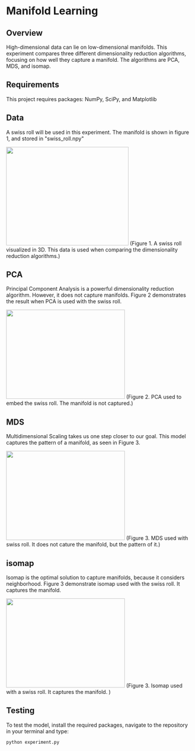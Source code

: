# Manifold Learning

## Overview
High-dimensional data can lie on low-dimensional manifolds. This experiment compares three different dimensionality reduction algorithms, focusing on how well they capture a manifold. The algorithms are PCA, MDS, and isomap.

## Requirements
This project requires packages: NumPy, SciPy, and Matplotlib

## Data
A swiss roll will be used in this experiment. The manifold is shown in figure 1, and stored in "swiss_roll.npy"

<img src="https://i.ibb.co/SnxyGT0/data.png" width="330" height="265">
(Figure 1. A swiss roll visualized in 3D. This data is used when comparing the dimensionality reduction algorithms.)

## PCA
Principal Component Analysis is a powerful dimensionality reduction algorithm. However, it does not capture manifolds. Figure 2 demonstrates the result when PCA is used with the swiss roll.

<img src="https://i.ibb.co/gPcdS79/pca.png" width="320" height="240">
(Figure 2. PCA used to embed the swiss roll. The manifold is not captured.)

## MDS
Multidimensional Scaling takes us one step closer to our goal. This model captures the pattern of a manifold, as seen in Figure 3. 

<img src="https://i.ibb.co/ygT7Pnr/mds.png" width="320" height="240">
(Figure 3. MDS used with swiss roll. It does not cature the manifold, but the pattern of it.)

## isomap
Isomap is the optimal solution to capture manifolds, because it considers neighborhood. Figure 3 demonstrate isomap used with the swiss roll. It captures the manifold.

<img src="https://i.ibb.co/bQ2mnRv/isomap.png" width="320" height="240">
(Figure 3. Isomap used with a swiss roll. It captures the manifold. )

## Testing

To test the model, install the required packages, navigate to the repository in your terminal and type:

```bash
python experiment.py
```
